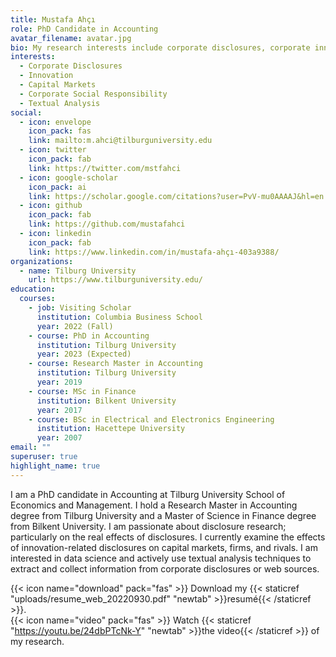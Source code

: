 ```yaml
---
title: Mustafa Ahçı
role: PhD Candidate in Accounting
avatar_filename: avatar.jpg
bio: My research interests include corporate disclosures, corporate innovation, capital markets.
interests:
  - Corporate Disclosures
  - Innovation
  - Capital Markets
  - Corporate Social Responsibility
  - Textual Analysis
social:
  - icon: envelope
    icon_pack: fas
    link: mailto:m.ahci@tilburguniversity.edu
  - icon: twitter
    icon_pack: fab
    link: https://twitter.com/mstfahci
  - icon: google-scholar
    icon_pack: ai
    link: https://scholar.google.com/citations?user=PvV-mu0AAAAJ&hl=en
  - icon: github
    icon_pack: fab
    link: https://github.com/mustafahci
  - icon: linkedin
    icon_pack: fab
    link: https://www.linkedin.com/in/mustafa-ahçı-403a9388/
organizations:
  - name: Tilburg University
    url: https://www.tilburguniversity.edu/
education:
  courses:
    - job: Visiting Scholar
      institution: Columbia Business School
      year: 2022 (Fall)
    - course: PhD in Accounting
      institution: Tilburg University
      year: 2023 (Expected)
    - course: Research Master in Accounting
      institution: Tilburg University
      year: 2019
    - course: MSc in Finance
      institution: Bilkent University
      year: 2017
    - course: BSc in Electrical and Electronics Engineering
      institution: Hacettepe University
      year: 2007
email: ""
superuser: true
highlight_name: true
---
```


I am a PhD candidate in Accounting at Tilburg University School of Economics and Management. I hold a Research Master in Accounting degree from Tilburg University and a Master of Science in Finance degree from Bilkent University. I am passionate about disclosure research; particularly on the real effects of disclosures. I currently examine the effects of innovation-related disclosures on capital markets, firms, and rivals. I am interested in data science and actively use textual analysis techniques to extract and collect information from corporate disclosures or web sources.  

<!-- 
I am a PhD candidate in Accounting at Tilburg University School of Economics and Management. I hold a Research Master in Accounting degree from Tilburg University and a Master of Science in Finance degree from Bilkent University. I am interested in empirical financial accounting research, particularly in the fields of corporate disclosures and innovation. I am passionate about disclosure research: the content or new ways of interaction and communication. I currently examine the real effects of disclosures, particularly innovation-related dissclosures, on capital markets, firms and even on rivals. I am interested in data science: I apply textual analysis techniques to extract and collect information from corporate disclosures or web sources.   -->


{{< icon name="download" pack="fas" >}} Download my {{< staticref "uploads/resume_web_20220930.pdf" "newtab" >}}resumé{{< /staticref >}}.<br>
{{< icon name="video" pack="fas" >}} Watch {{< staticref "https://youtu.be/24dbPTcNk-Y" "newtab" >}}the video{{< /staticref >}} of my research.
